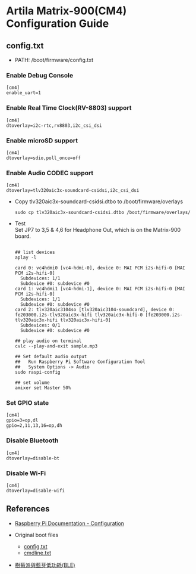 # Artila Matrix-900(CM4) Configuration Guide

## config.txt
  - PATH: /boot/firmware/config.txt

### Enable Debug Console
  ```
  [cm4]
  enable_uart=1
  ```
 
### Enable Real Time Clock(RV-8803) support
  ```
  [cm4]
  dtoverlay=i2c-rtc,rv8803,i2c_csi_dsi
  ```

### Enable microSD support
  ```
  [cm4]
  dtoverlay=sdio,poll_once=off
  ```

### Enable Audio CODEC support
  ```
  [cm4]
  dtoverlay=tlv320aic3x-soundcard-csidsi,i2c_csi_dsi
  ```
- Copy tlv320aic3x-soundcard-csidsi.dtbo to /boot/firmware/overlays
  ```
  sudo cp tlv320aic3x-soundcard-csidsi.dtbo /boot/firmware/overlays/
  ```  

- Test  
  Set JP7 to 3,5 & 4,6 for Headphone Out, which is on the Matrix-900 board.
  ```
  
  ## list devices
  aplay -l
  
  card 0: vc4hdmi0 [vc4-hdmi-0], device 0: MAI PCM i2s-hifi-0 [MAI PCM i2s-hifi-0]
    Subdevices: 1/1
    Subdevice #0: subdevice #0
  card 1: vc4hdmi1 [vc4-hdmi-1], device 0: MAI PCM i2s-hifi-0 [MAI PCM i2s-hifi-0]
    Subdevices: 1/1
    Subdevice #0: subdevice #0
  card 2: tlv320aic3104so [tlv320aic3104-soundcard], device 0: fe203000.i2s-tlv320aic3x-hifi tlv320aic3x-hifi-0 [fe203000.i2s-tlv320aic3x-hifi tlv320aic3x-hifi-0]
    Subdevices: 0/1
    Subdevice #0: subdevice #0
  
  ## play audio on terminal
  cvlc --play-and-exit sample.mp3
  
  ## Set default audio output
  ##   Run Raspberry Pi Software Configuration Tool
  ##   System Options -> Audio
  sudo raspi-config
  
  ## set volume
  amixer set Master 50%
  ```  

### Set GPIO state
  ```
  [cm4]
  gpio=3=op,dl
  gpio=2,11,13,16=op,dh
  ```
  
### Disable Bluetooth
  ```
  [cm4]
  dtoverlay=disable-bt
  ```

### Disable Wi-Fi
  ```
  [cm4]
  dtoverlay=disable-wifi
  ```
## References
- [Raspberry Pi Documentation - Configuration](https://www.raspberrypi.com/documentation/computers/configuration.html)
- Original boot files
  - [config.txt](config.txt)
  - [cmdline.txt](cmdline.txt)
  
- [樹莓派與藍芽低功耗(BLE)](https://hackmd.io/@ShenTengTu/S1uEIKbKE)